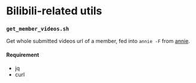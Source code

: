 # Bilibili-related utils

### `get_member_videos.sh`

Get whole submitted videos url of a member, fed into `annie -F` from [annie](https://github.com/iawia002/annie).

#### Requirement

* jq
* curl
